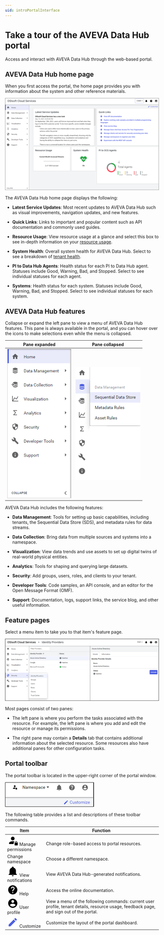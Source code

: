 ```yaml
---
uid: introPortalInterface
---
```


# Take a tour of the AVEVA Data Hub portal

Access and interact with AVEVA Data Hub through the web-based portal. 

## AVEVA Data Hub home page

When you first access the portal, the home page provides you with information about the system and other reference materials.

![Portal window](../images/portal-interface.png "Portal interface")

The AVEVA Data Hub home page displays the following:

- **Latest Service Updates**: Most recent updates to AVEVA Data Hub such as visual improvements, navigation updates, and new features.

- **Quick Links**: Links to important and popular content such as API documentation and commonly used guides.

- **Resource Usage**: View resource usage at a glance and select this box to see in-depth information on your [resource usage](xref:ResourceUsage).

- **System Health**: Overall system health for AVEVA Data Hub. Select to see a breakdown of [tenant health](xref:home-health).

- **PI to Data Hub Agents**: Health status for each PI to Data Hub agent. Statuses include Good, Warning, Bad, and Stopped. Select to see individual statuses for each agent.

- **Systems**: Health status for each system. Statuses include Good, Warning, Bad, and Stopped. Select to see individual statuses for each system.

## AVEVA Data Hub features

Collapse or expand the left pane to view a menu of AVEVA Data Hub features. This pane is always available in the portal, and you can hover over the icons to make selections even while the menu is collapsed.

| Pane expanded | Pane collapsed |
|:--:|:--:|
| ![pane expanded](../images/left-pane-expanded.png) | ![pane collapsed](../images/left-pane-collapsed.png) |

AVEVA Data Hub includes the following features:

- **Data Management**: Tools for setting up basic capabilities, including tenants, the Sequential Data Store (SDS), and metadata rules for data streams.

- **Data Collection**: Bring data from multiple sources and systems into a namespace.

- **Visualization**: View data trends and use assets to set up digital twins of real-world physical entities.

- **Analytics**: Tools for shaping and querying large datasets.

- **Security**: Add groups, users, roles, and clients to your tenant.

- **Developer Tools**: Code samples, an API console, and an editor for the Open Message Format (OMF).

- **Support**: Documentation, logs, support links, the service blog, and other useful information.

## Feature pages

Select a menu item to take you to that item's feature page.

![Feature details](../images/feature-details.png "Feature details")

Most pages consist of two panes:

- The left pane is where you perform the tasks associated with the resource. For example, the left pane is where you add and edit the resource or manage its permissions.

- The right pane may contain a **Details** tab that contains additional information about the selected resource. Some resources also have additional panes for other configuration tasks.

## Portal toolbar

The portal toolbar is located in the upper-right corner of the portal window.

![Portal toolbar](../images/top-right-portal-window.png)

The following table provides a list and descriptions of these toolbar commands.

| Item          | Function |
|---------------|----------|
| ![Manage permissions icon](../../_icons/default/account-lock.svg) Manage permissions | Change role-based access to portal resources. |
| Change namespace | Choose a different namespace. |
| ![View notifications icon](../../_icons/default/bell.svg) View notifications | View AVEVA Data Hub-generated notifications. |
| ![Documentation icon](../../_icons/default/help-circle.svg) Help | Access the online documentation. |
| ![User Profile icon](../../_icons/default/account-circle.svg) User profile | View a menu of the following commands: current user profile, tenant details, resource usage, feedback page, and sign out of the portal. |
| ![Customize icon](../../_icons/branded/pencil.svg) Customize | Customize the layout of the portal dashboard. |
